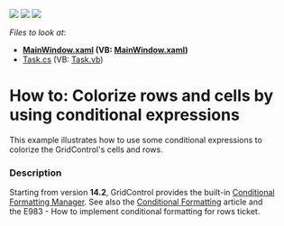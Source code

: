 <!-- default badges list -->
![](https://img.shields.io/endpoint?url=https://codecentral.devexpress.com/api/v1/VersionRange/128648972/22.2.2%2B)
[![](https://img.shields.io/badge/Open_in_DevExpress_Support_Center-FF7200?style=flat-square&logo=DevExpress&logoColor=white)](https://supportcenter.devexpress.com/ticket/details/E4256)
[![](https://img.shields.io/badge/📖_How_to_use_DevExpress_Examples-e9f6fc?style=flat-square)](https://docs.devexpress.com/GeneralInformation/403183)
<!-- default badges end -->
<!-- default file list -->
*Files to look at*:

* **[MainWindow.xaml](./CS/GridWithExpressions/MainWindow.xaml) (VB: [MainWindow.xaml](./VB/GridWithExpressions/MainWindow.xaml))**
* [Task.cs](./CS/GridWithExpressions/Task.cs) (VB: [Task.vb](./VB/GridWithExpressions/Task.vb))
<!-- default file list end -->
# How to: Colorize rows and cells by using conditional expressions


<p>This example illustrates how to use some conditional expressions to colorize the GridControl's cells and rows.</p>


<h3>Description</h3>

<p>Starting from version <strong>14.2</strong>, GridControl provides the built-in <a href="https://documentation.devexpress.com/#WPF/CustomDocument113996/Conditional%20Formatting%20Manager">Conditional Formatting Manager</a>. See also the&nbsp;<a href="https://documentation.devexpress.com/#WPF/CustomDocument17130">Conditional Formatting</a>&nbsp;article and the&nbsp;<a data-ticket="E983">E983 - How to implement conditional formatting for rows</a>&nbsp;ticket.</p>

<br/>


